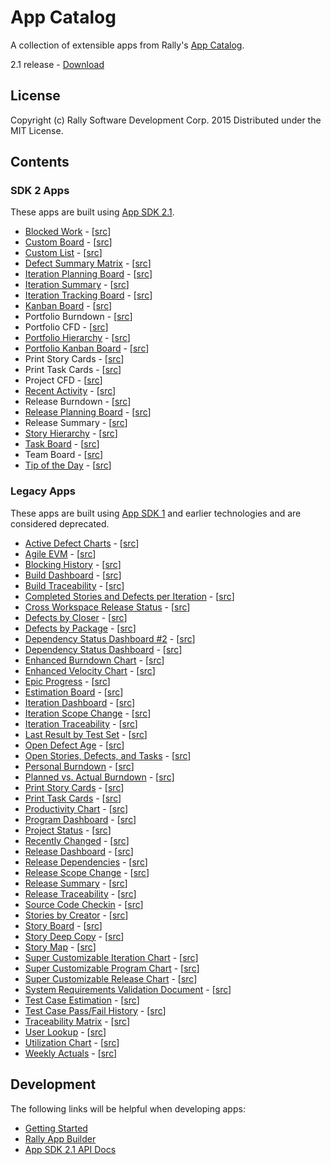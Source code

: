 # App Catalog

A collection of extensible apps from Rally's [App Catalog](https://help.rallydev.com/app-catalog).

2.1 release - [Download](https://github.com/RallyApps/app-catalog/releases/download/2.1/2.1.zip)

## License

Copyright (c) Rally Software Development Corp. 2015 Distributed under the MIT License.

## Contents

### SDK 2 Apps
These apps are built using [App SDK 2.1](https://help.rallydev.com/apps/2.1/doc/).

* [Blocked Work](https://help.rallydev.com/blocked-work) - [[src](src/apps/blockedwork)]
* [Custom Board](https://help.rallydev.com/custom-board) - [[src](src/apps/board)]
* [Custom List](https://help.rallydev.com/custom-grid) - [[src](src/apps/customlist)]
* [Defect Summary Matrix](https://help.rallydev.com/defect-summary-matrix) - [[src](src/apps/defectsummarymatrix)]
* [Iteration Planning Board](https://help.rallydev.com/iteration-planning-board) - [[src](src/apps/iterationplanningboard)]
* [Iteration Summary](https://help.rallydev.com/iteration-summary) - [[src](src/apps/iterationsummary)]
* [Iteration Tracking Board](https://help.rallydev.com/iteration-tracking-board) - [[src](src/apps/iterationtrackingboard)]
* [Kanban Board](https://help.rallydev.com/kanban-board) - [[src](src/apps/kanban)]
* Portfolio Burndown - [[src](src/apps/charts/rpm/burn)]
* Portfolio CFD - [[src](src/apps/charts/rpm/cfd)]
* [Portfolio Hierarchy](https://help.rallydev.com/portfolio-hierarchy) - [[src](src/apps/portfoliohierarchy)]
* [Portfolio Kanban Board](https://help.rallydev.com/portfolio-kanban-board) - [[src](src/apps/portfoliokanban)]
* Print Story Cards - [[src](src/apps/printcards/printstorycards)]
* Print Task Cards - [[src](src/apps/printcards/printtaskcards)]
* Project CFD - [[src](src/apps/charts/cfd/project)]
* [Recent Activity](https://help.rallydev.com/recent-activity) - [[src](src/apps/recentactivity)]
* Release Burndown - [[src](src/apps/charts/burndown)]
* [Release Planning Board](https://help.rallydev.com/release-planning-board) - [[src](src/apps/releaseplanningboard)]
* Release Summary - [[src](src/apps/releasesummary)]
* [Story Hierarchy](https://help.rallydev.com/story-hierarchy) - [[src](src/apps/storyhierarchy)]
* [Task Board](https://help.rallydev.com/task-board) - [[src](src/apps/taskboard)]
* Team Board - [[src](src/apps/teamboard)]
* [Tip of the Day](https://help.rallydev.com/tip-day) - [[src](src/apps/tipoftheday)]

### Legacy Apps
These apps are built using [App SDK 1](https://help.rallydev.com/app-sdk) and earlier technologies and are considered deprecated.  

* [Active Defect Charts](https://help.rallydev.com/active-defect-charts) - [[src](src/legacy/ActiveDefectCharts.html)]
* [Agile EVM](https://help.rallydev.com/agile-evm) - [[src](src/legacy/AgileEVM.html)] 
* [Blocking History](https://help.rallydev.com/blocking-history) - [[src](src/legacy/BlockingHistoryApp.html)]
* [Build Dashboard](https://help.rallydev.com/build-dashboard) - [[src](src/legacy/BuildDashboardApp.html)]
* [Build Traceability](https://help.rallydev.com/build-traceability) - [[src](src/legacy/BuildTraceabilityApp.html)]
* [Completed Stories and Defects per Iteration](https://help.rallydev.com/completed-stories-and-defects-iteration) - [[src](src/legacy/CompletedStoriesAndDefectsApp.html)]
* [Cross Workspace Release Status](https://help.rallydev.com/cross-workspace-release-status) - [[src](src/legacy/CrossWsReleaseStatusMashup.html)]
* [Defects by Closer](https://help.rallydev.com/defects-closer) - [[src](src/legacy/DefectsByCloserApp.html)]
* [Defects by Package](https://help.rallydev.com/defects-package) - [[src](src/legacy/DefectsByPackage.html)]
* [Dependency Status Dashboard #2](https://help.rallydev.com/dependency-status-dashboard-2) - [[src](src/legacy/DependencyStatus2App.html)]
* [Dependency Status Dashboard](https://help.rallydev.com/dependency-status-dashboard) - [[src](src/legacy/DependencyStatusApp.html)]
* [Enhanced Burndown Chart](https://help.rallydev.com/enhanced-burndown-chart) - [[src](src/legacy/EnhancedBurnDown.html)]
* [Enhanced Velocity Chart](https://help.rallydev.com/enhanced-velocity-chart) - [[src](src/legacy/EnhancedVelocityChartMashup.html)]
* [Epic Progress](https://help.rallydev.com/epic-progress) - [[src](src/legacy/EpicProgressApp.html)]
* [Estimation Board](https://help.rallydev.com/estimation-board) - [[src](src/legacy/EstimationBoardApp.html)]
* [Iteration Dashboard](https://help.rallydev.com/iteration-dashboard) - [[src](src/legacy/IterationDashboardMashup.html)]
* [Iteration Scope Change](https://help.rallydev.com/iteration-scope-change) - [[src](src/legacy/IterationScopeChangeApp.html)]
* [Iteration Traceability](https://help.rallydev.com/iteration-traceability) - [[src](src/legacy/IterationTraceability.html)]
* [Last Result by Test Set](https://help.rallydev.com/last-result-test-set) - [[src](src/legacy/LastResultByTestSetApp.html)]
* [Open Defect Age](https://help.rallydev.com/open-defect-age) - [[src](src/legacy/OpenDefectAge.html)]
* [Open Stories, Defects, and Tasks](https://help.rallydev.com/open-stories-defects-tasks) - [[src](src/legacy/OpenStoriesTasksDefectsApp.html)]
* [Personal Burndown](https://help.rallydev.com/personal-burndown-chart) - [[src](src/legacy/PersonalBurndownChart.html)]
* [Planned vs. Actual Burndown](https://help.rallydev.com/planned-vs-actual-burndown-chart) - [[src](src/legacy/PlannedVsActualBurndownApp.html)]
* [Print Story Cards](https://help.rallydev.com/print-story-cards) - [[src](src/legacy/PrintStoryCardsApp.html)]
* [Print Task Cards](https://help.rallydev.com/print-task-cards) - [[src](src/legacy/PrintTaskCardsApp.html)]
* [Productivity Chart](https://help.rallydev.com/productivity-chart) - [[src](src/legacy/ProductivityChart.html)]
* [Program Dashboard](https://help.rallydev.com/program-dashboard) - [[src](src/legacy/ProgramDashboard.html)]
* [Project Status](https://help.rallydev.com/project-status) - [[src](src/legacy/ProjectStatusApp.html)]
* [Recently Changed](https://help.rallydev.com/recently-changed) - [[src](src/legacy/RecentlyChangedApp.html)]
* [Release Dashboard](https://help.rallydev.com/release-dashboard) - [[src](src/legacy/ReleaseDashboardMashup.html)]
* [Release Dependencies](https://help.rallydev.com/release-dependencies) - [[src](src/legacy/ReleaseDependenciesApp.html)]
* [Release Scope Change](https://help.rallydev.com/release-scope-change) - [[src](src/legacy/ReleaseScopeChangeApp.html)]
* [Release Summary](https://help.rallydev.com/release-summary) - [[src](src/legacy/ReleaseSummaryApp.html)]
* [Release Traceability](https://help.rallydev.com/release-traceability) - [[src](src/legacy/ReleaseTraceability.html)]
* [Source Code Checkin](https://help.rallydev.com/source-code-check) - [[src](src/legacy/SourceCodeCheckinApp.html)]
* [Stories by Creator](https://help.rallydev.com/stories-creator) - [[src](src/legacy/StoriesByCreatorApp.html)]
* [Story Board](https://help.rallydev.com/story-board) - [[src](src/legacy/StoryBoardApp.html)]
* [Story Deep Copy](https://help.rallydev.com/story-deep-copy) - [[src](src/legacy/StoryDeepCopyApp.html)]
* [Story Map](https://help.rallydev.com/story-map) - [[src](src/legacy/StoryMapApp.html)]
* [Super Customizable Iteration Chart](https://help.rallydev.com/super-customizable-iteration-chart) - [[src](src/legacy/SuperCustomizableIterationChart.html)]
* [Super Customizable Program Chart](https://help.rallydev.com/super-customizable-program-chart) - [[src](src/legacy/SuperCustomizableProgramChart.html)]
* [Super Customizable Release Chart](https://help.rallydev.com/super-customizable-release-chart) - [[src](src/legacy/SuperCustomizableReleaseChart.html)]
* [System Requirements Validation Document](https://help.rallydev.com/system-requirement-validation-document-0) - [[src](src/legacy/SystemRequirementValidationDocumentApp.html)]
* [Test Case Estimation](https://help.rallydev.com/test-case-estimation) - [[src](src/legacy/TestCaseEstimation.html)]
* [Test Case Pass/Fail History](https://help.rallydev.com/test-case-passfail-history) - [[src](src/legacy/TestCasePassFailHistoryApp.html)]
* [Traceability Matrix](https://help.rallydev.com/traceability-matrix-0) - [[src](src/legacy/TraceabilityMatrixApp.html)]
* [User Lookup](https://help.rallydev.com/user-lookup) - [[src](src/legacy/UserLookup.html)]
* [Utilization Chart](https://help.rallydev.com/utilization-chart) - [[src](src/legacy/UtilizationChartApp.html)]
* [Weekly Actuals](https://help.rallydev.com/weekly-actuals-report) - [[src](src/legacy/WeeklyActualsApp.html)]

## Development

The following links will be helpful when developing apps:

* [Getting Started](https://help.rallydev.com/apps/2.1/doc/#!/guide/getting_started)
* [Rally App Builder](https://help.rallydev.com/apps/2.1/doc/#!/guide/app_builder)
* [App SDK 2.1 API Docs](https://help.rallydev.com/apps/2.1/doc/)
